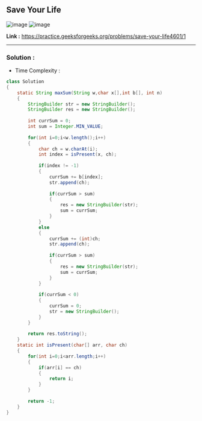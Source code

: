 ## Save Your Life 

![image](https://user-images.githubusercontent.com/23376002/195383543-654eebbf-3627-45c1-bb4a-d0ed94139b2f.png)
![image](https://user-images.githubusercontent.com/23376002/195383643-1c8690fd-3fb1-489f-b092-a221831ac8cb.png)


**Link :** https://practice.geeksforgeeks.org/problems/save-your-life4601/1

-------------------------------------------------------------------------------------------------------------------------------------------------------


### Solution :

- Time Complexity : 


```java
class Solution
{
    static String maxSum(String w,char x[],int b[], int n)
    {
        StringBuilder str = new StringBuilder();
        StringBuilder res = new StringBuilder();
        
        int currSum = 0;
        int sum = Integer.MIN_VALUE;
        
        for(int i=0;i<w.length();i++) 
        {
            char ch = w.charAt(i);
            int index = isPresent(x, ch);
            
            if(index != -1) 
            {
                currSum += b[index];
                str.append(ch);    
            
                if(currSum > sum) 
                {
                    res = new StringBuilder(str);
                    sum = currSum;
                }
            } 
            else 
            {
                currSum += (int)ch;
                str.append(ch);
                
                if(currSum > sum) 
                {
                    res = new StringBuilder(str);
                    sum = currSum;
                }
            }
            
            if(currSum < 0) 
            {
                currSum = 0;
                str = new StringBuilder();
            }
        }
        
        return res.toString();
    }
    static int isPresent(char[] arr, char ch) 
    {
        for(int i=0;i<arr.length;i++) 
        {
            if(arr[i] == ch) 
            {
                return i;
            }
        }
        
        return -1;
    }
}    
    
```



